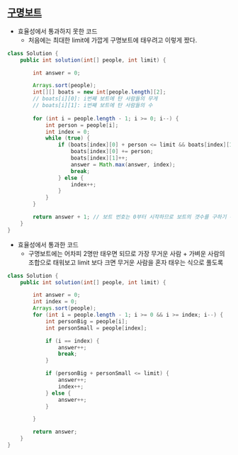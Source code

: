## [구명보트](https://programmers.co.kr/learn/courses/30/lessons/42885)

* 효율성에서 통과하지 못한 코드
  * 처음에는 최대한 limit에 가깝게 구명보트에 태우려고 이렇게 짰다.

```java
class Solution {
	public int solution(int[] people, int limit) {

		int answer = 0;

		Arrays.sort(people);
		int[][] boats = new int[people.length][2]; 
		// boats[i][0]: i번째 보트에 탄 사람들의 무게
		// boats[i][1]: i번째 보트에 탄 사람들의 수
    
		for (int i = people.length - 1; i >= 0; i--) {
			int person = people[i];
			int index = 0;
			while (true) {
				if (boats[index][0] + person <= limit && boats[index][1] <= 1) {
					boats[index][0] += person;
					boats[index][1]++;
					answer = Math.max(answer, index);
					break;
				} else {
					index++;
				}
			}
		}

		return answer + 1; // 보트 번호는 0부터 시작하므로 보트의 갯수를 구하기 위해서는 1을 더해준다.
	}
}
```

* 효율성에서 통과한 코드
  * 구명보트에는 어차피 2명만 태우면 되므로 가장 무거운 사람 + 가벼운 사람의 조합으로 태워보고 limit 보다 크면 무거운 사람을 혼자 태우는 식으로 풀도록

```java
class Solution {
	public int solution(int[] people, int limit) {

		int answer = 0;
		int index = 0;
		Arrays.sort(people);
		for (int i = people.length - 1; i >= 0 && i >= index; i--) {
			int personBig = people[i];
			int personSmall = people[index];

			if (i == index) {
				answer++;
				break;
			}

			if (personBig + personSmall <= limit) {
				answer++;
				index++;
			} else {
				answer++;
			}

		}

		return answer;
	}
}
```
